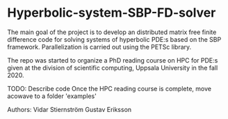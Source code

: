 # Hyperbolic-system-SBP-FD-solver

The main goal of the project is to develop an distributed matrix free finite difference code for solving systems of hyperbolic PDE:s based on the SBP framework. Parallelization is carried out using the PETSc library.


The repo was started to organize a PhD reading course on HPC for PDE:s given at the division of scientific computing, Uppsala University in the fall 2020.

TODO:
Describe code
Once the HPC reading course is complete, move acowave to a folder 'examples'

Authors:
Vidar Stiernström
Gustav Eriksson
